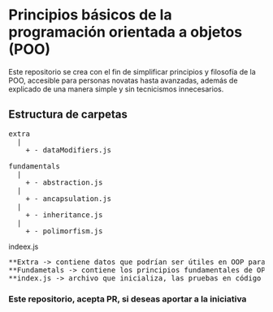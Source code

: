 # Principios básicos de la programación orientada a objetos (POO)

Este repositorio se crea con el fin de simplificar principios y filosofía de la POO, accesible para personas novatas hasta avanzadas, además de explicado de una manera simple y sin tecnicismos innecesarios.

## Estructura de carpetas

<pre>
extra
  |
    + - dataModifiers.js

fundamentals
  |
    + - abstraction.js
  |
    + - ancapsulation.js
  |
    + - inheritance.js
  |
    + - polimorfism.js
</pre>

indeex.js

<pre>
**Extra -> contiene datos que podrían ser útiles en OOP para JavaScript y TypeScript**
**Fundametals -> contiene los principios fundamentales de OPP en JavaScript y TypeScript**
**index.js -> archivo que inicializa, las pruebas en código de los fundamentos, etc.**
</pre>

### Este repositorio, acepta PR, si deseas aportar a la iniciativa
